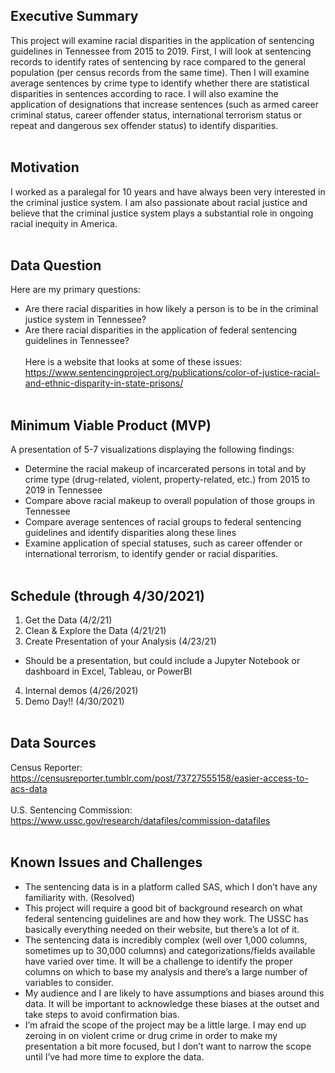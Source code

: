 ## Executive Summary
This project will examine racial disparities in the application of sentencing guidelines in Tennessee from 2015 to 2019. First, I will look at sentencing records to identify rates of sentencing by race compared to the general population (per census records from the same time). Then I will examine average sentences by crime type to identify whether there are statistical disparities in sentences according to race. I will also examine the application of designations that increase sentences (such as armed career criminal status, career offender status, international terrorism status or repeat and dangerous sex offender status) to identify disparities. 
<br><br>
## Motivation
I worked as a paralegal for 10 years and have always been very interested in the criminal justice system. I am also passionate about racial justice and believe that the criminal justice system plays a substantial role in ongoing racial inequity in America. 
<br><br>
## Data Question
Here are my primary questions:
- Are there racial disparities in how likely a person is to be in the criminal justice system in Tennessee?
- Are there racial disparities in the application of federal sentencing guidelines in Tennessee?
<br><br>
Here is a website that looks at some of these issues: <br>
https://www.sentencingproject.org/publications/color-of-justice-racial-and-ethnic-disparity-in-state-prisons/
<br><br>
## Minimum Viable Product (MVP)
A presentation of 5-7 visualizations displaying the following findings:
- Determine the racial makeup of incarcerated persons in total and by crime type (drug-related, violent, property-related, etc.) from 2015 to 2019 in Tennessee
- Compare above racial makeup to overall population of those groups in Tennessee 
- Compare average sentences of racial groups to federal sentencing guidelines and identify disparities along these lines
- Examine application of special statuses, such as career offender or international terrorism, to identify gender or racial disparities. 
<br><br>
## Schedule (through 4/30/2021)
1.	Get the Data (4/2/21)
2.	Clean & Explore the Data (4/21/21)
3.	Create Presentation of your Analysis (4/23/21)
-	Should be a presentation, but could include a Jupyter Notebook or dashboard in Excel, Tableau, or PowerBI
4.	Internal demos (4/26/2021)
5.	Demo Day!! (4/30/2021)
<br><br>
## Data Sources
Census Reporter:
https://censusreporter.tumblr.com/post/73727555158/easier-access-to-acs-data
<br><br>
U.S. Sentencing Commission:
https://www.ussc.gov/research/datafiles/commission-datafiles 
<br><br>
## Known Issues and Challenges
- The sentencing data is in a platform called SAS, which I don’t have any familiarity with. (Resolved)
-	This project will require a good bit of background research on what federal sentencing guidelines are and how they work. The USSC has basically everything needed on their website, but there’s a lot of it. 
-	The sentencing data is incredibly complex (well over 1,000 columns, sometimes up to 30,000 columns) and categorizations/fields available have varied over time. It will be a challenge to identify the proper columns on which to base my analysis and there’s a large number of variables to consider.  
-	My audience and I are likely to have assumptions and biases around this data. It will be important to acknowledge these biases at the outset and take steps to avoid confirmation bias.
-	I’m afraid the scope of the project may be a little large. I may end up zeroing in on violent crime or drug crime in order to make my presentation a bit more focused, but I don’t want to narrow the scope until I’ve had more time to explore the data.

